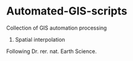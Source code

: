 # Automated-GIS-scripts
Collection of GIS automation processing

1. Spatial interpolation

Following Dr. rer. nat. Earth Science.
